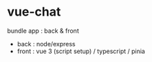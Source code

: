# vue-chat
bundle app : back &amp; front

- back : node/express
- front : vue 3 (script setup) / typescript / pinia
